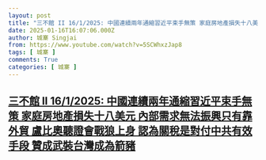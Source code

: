 ```yaml
---
layout: post
title: "三不館 II 16/1/2025: 中國連續兩年通縮習近平束手無策 家庭房地產損失十八美元 內部需求無法振興只有靠外貿 盧比奧聽證會戰狼上身 認為關稅是對付中共有效手段 贊成武裝台灣成為箭豬"
date: 2025-01-16T16:07:06.000Z
author: 城寨 Singjai
from: https://www.youtube.com/watch?v=5SCWhxzJap8
tags: [ 城寨 ]
comments: True
categories: [ 城寨 ]
---
```

<!--1737043626000-->
[三不館 II 16/1/2025: 中國連續兩年通縮習近平束手無策 家庭房地產損失十八美元 內部需求無法振興只有靠外貿 盧比奧聽證會戰狼上身 認為關稅是對付中共有效手段 贊成武裝台灣成為箭豬](https://www.youtube.com/watch?v=5SCWhxzJap8)
------

<div>

</div>
